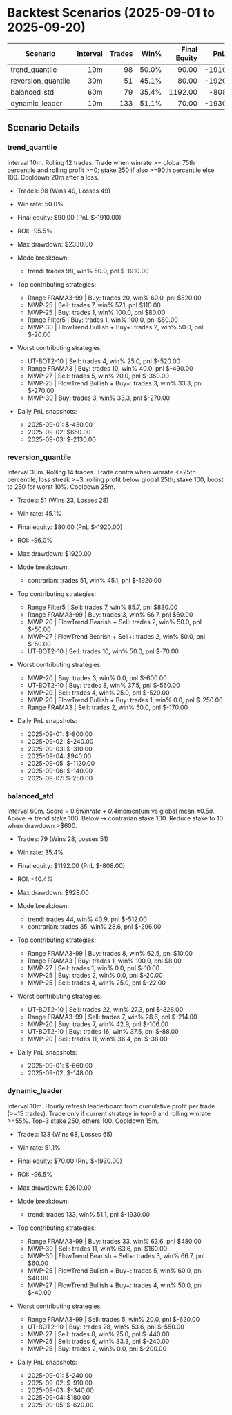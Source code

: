 # Backtest Scenarios (2025-09-01 to 2025-09-20)

| Scenario | Interval | Trades | Win% | Final Equity | PnL ($) | ROI % | Max Drawdown | Note |
|---|---:|---:|---:|---:|---:|---:|---:|---|
| trend_quantile | 10m | 98 | 50.0% | 90.00 | -1910.00 | -95.5% | 2330.00 |  |
| reversion_quantile | 30m | 51 | 45.1% | 80.00 | -1920.00 | -96.0% | 1920.00 |  |
| balanced_std | 60m | 79 | 35.4% | 1192.00 | -808.00 | -40.4% | 928.00 | Best |
| dynamic_leader | 10m | 133 | 51.1% | 70.00 | -1930.00 | -96.5% | 2610.00 |  |

## Scenario Details

### trend_quantile

Interval 10m. Rolling 12 trades. Trade when winrate >= global 75th percentile and rolling profit >=0; stake 250 if also >=90th percentile else 100. Cooldown 20m after a loss.

- Trades: 98 (Wins 49, Losses 49)
- Win rate: 50.0%
- Final equity: $90.00 (PnL $-1910.00)
- ROI: -95.5%
- Max drawdown: $2330.00

- Mode breakdown:
  - trend: trades 98, win% 50.0, pnl $-1910.00
- Top contributing strategies:
  - Range FRAMA3-99 | Buy: trades 20, win% 60.0, pnl $520.00
  - MWP-25 | Sell: trades 7, win% 57.1, pnl $110.00
  - MWP-25 | Buy: trades 1, win% 100.0, pnl $80.00
  - Range Filter5 | Buy: trades 1, win% 100.0, pnl $80.00
  - MWP-30 | FlowTrend Bullish + Buy+: trades 2, win% 50.0, pnl $-20.00
- Worst contributing strategies:
  - UT-BOT2-10 | Sell: trades 4, win% 25.0, pnl $-520.00
  - Range FRAMA3 | Buy: trades 10, win% 40.0, pnl $-490.00
  - MWP-27 | Sell: trades 5, win% 20.0, pnl $-350.00
  - MWP-25 | FlowTrend Bullish + Buy+: trades 3, win% 33.3, pnl $-270.00
  - MWP-30 | Buy: trades 3, win% 33.3, pnl $-270.00
- Daily PnL snapshots:
  - 2025-09-01: $-430.00
  - 2025-09-02: $650.00
  - 2025-09-03: $-2130.00

### reversion_quantile

Interval 30m. Rolling 14 trades. Trade contra when winrate <=25th percentile, loss streak >=3, rolling profit below global 25th; stake 100, boost to 250 for worst 10%. Cooldown 25m.

- Trades: 51 (Wins 23, Losses 28)
- Win rate: 45.1%
- Final equity: $80.00 (PnL $-1920.00)
- ROI: -96.0%
- Max drawdown: $1920.00

- Mode breakdown:
  - contrarian: trades 51, win% 45.1, pnl $-1920.00
- Top contributing strategies:
  - Range Filter5 | Sell: trades 7, win% 85.7, pnl $830.00
  - Range FRAMA3-99 | Buy: trades 3, win% 66.7, pnl $60.00
  - MWP-20 | FlowTrend Bearish + Sell: trades 2, win% 50.0, pnl $-50.00
  - MWP-27 | FlowTrend Bearish + Sell+: trades 2, win% 50.0, pnl $-50.00
  - UT-BOT2-10 | Sell: trades 10, win% 50.0, pnl $-70.00
- Worst contributing strategies:
  - MWP-20 | Buy: trades 3, win% 0.0, pnl $-600.00
  - UT-BOT2-10 | Buy: trades 8, win% 37.5, pnl $-560.00
  - MWP-20 | Sell: trades 4, win% 25.0, pnl $-520.00
  - MWP-20 | FlowTrend Bullish + Buy: trades 1, win% 0.0, pnl $-250.00
  - Range FRAMA3 | Sell: trades 2, win% 50.0, pnl $-170.00
- Daily PnL snapshots:
  - 2025-09-01: $-800.00
  - 2025-09-02: $-240.00
  - 2025-09-03: $-310.00
  - 2025-09-04: $940.00
  - 2025-09-05: $-1120.00
  - 2025-09-06: $-140.00
  - 2025-09-07: $-250.00

### balanced_std

Interval 60m. Score = 0.6*winrate + 0.4*momentum vs global mean ±0.5σ. Above -> trend stake 100. Below -> contrarian stake 100. Reduce stake to 10 when drawdown >$600.

- Trades: 79 (Wins 28, Losses 51)
- Win rate: 35.4%
- Final equity: $1192.00 (PnL $-808.00)
- ROI: -40.4%
- Max drawdown: $928.00

- Mode breakdown:
  - trend: trades 44, win% 40.9, pnl $-512.00
  - contrarian: trades 35, win% 28.6, pnl $-296.00
- Top contributing strategies:
  - Range FRAMA3-99 | Buy: trades 8, win% 62.5, pnl $10.00
  - Range FRAMA3 | Buy: trades 1, win% 100.0, pnl $8.00
  - MWP-27 | Sell: trades 1, win% 0.0, pnl $-10.00
  - MWP-25 | Buy: trades 2, win% 0.0, pnl $-20.00
  - MWP-25 | Sell: trades 4, win% 25.0, pnl $-22.00
- Worst contributing strategies:
  - UT-BOT2-10 | Sell: trades 22, win% 27.3, pnl $-328.00
  - Range FRAMA3-99 | Sell: trades 7, win% 28.6, pnl $-214.00
  - MWP-20 | Buy: trades 7, win% 42.9, pnl $-106.00
  - UT-BOT2-10 | Buy: trades 16, win% 37.5, pnl $-88.00
  - MWP-20 | Sell: trades 11, win% 36.4, pnl $-38.00
- Daily PnL snapshots:
  - 2025-09-01: $-660.00
  - 2025-09-02: $-148.00

### dynamic_leader

Interval 10m. Hourly refresh leaderboard from cumulative profit per trade (>=15 trades). Trade only if current strategy in top-6 and rolling winrate >=55%. Top-3 stake 250, others 100. Cooldown 15m.

- Trades: 133 (Wins 68, Losses 65)
- Win rate: 51.1%
- Final equity: $70.00 (PnL $-1930.00)
- ROI: -96.5%
- Max drawdown: $2610.00

- Mode breakdown:
  - trend: trades 133, win% 51.1, pnl $-1930.00
- Top contributing strategies:
  - Range FRAMA3-99 | Buy: trades 33, win% 63.6, pnl $480.00
  - MWP-30 | Sell: trades 11, win% 63.6, pnl $160.00
  - MWP-30 | FlowTrend Bearish + Sell+: trades 3, win% 66.7, pnl $60.00
  - MWP-25 | FlowTrend Bullish + Buy+: trades 5, win% 60.0, pnl $40.00
  - MWP-27 | FlowTrend Bullish + Buy+: trades 4, win% 50.0, pnl $-40.00
- Worst contributing strategies:
  - Range FRAMA3-99 | Sell: trades 5, win% 20.0, pnl $-620.00
  - UT-BOT2-10 | Buy: trades 28, win% 53.6, pnl $-550.00
  - MWP-27 | Sell: trades 8, win% 25.0, pnl $-440.00
  - MWP-25 | Sell: trades 6, win% 33.3, pnl $-240.00
  - MWP-25 | Buy: trades 2, win% 0.0, pnl $-200.00
- Daily PnL snapshots:
  - 2025-09-01: $-240.00
  - 2025-09-02: $-910.00
  - 2025-09-03: $-340.00
  - 2025-09-04: $180.00
  - 2025-09-05: $-620.00
